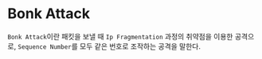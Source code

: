 # Bonk Attack

`Bonk Attack`이란 패킷을 보낼 때 `Ip Fragmentation` 과정의 취약점을 이용한 공격으로, `Sequence Number`를 모두 같은 번호로 조작하는 공격을 말한다.